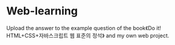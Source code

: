 # Web-learning

Upload the answer to the example question of the book《Do it! HTML+CSS+자바스크립트 웹 표준의 정석》
and my own web project.
